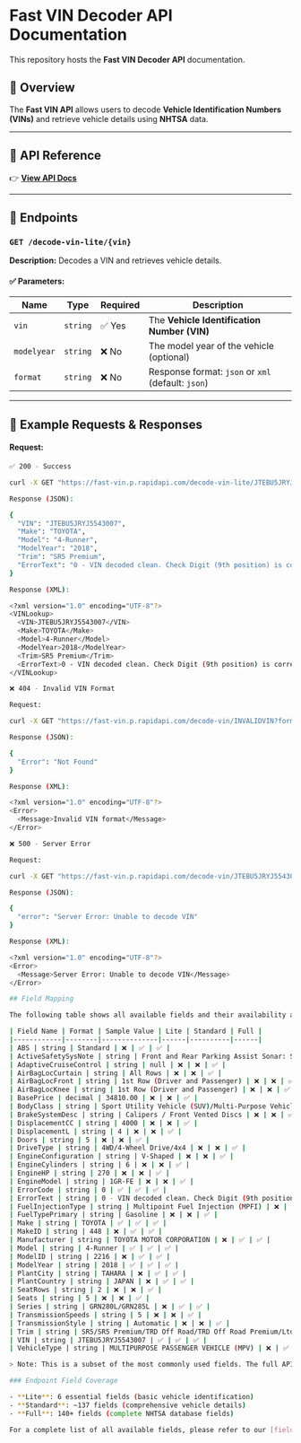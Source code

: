 # Fast VIN Decoder API Documentation

This repository hosts the **Fast VIN Decoder API** documentation.

## 🚀 Overview
The **Fast VIN API** allows users to decode **Vehicle Identification Numbers (VINs)** and retrieve vehicle details using **NHTSA** data.

---

## 🔗 API Reference
👉 **[View API Docs](https://petstore.swagger.io/?url=https://raw.githubusercontent.com/cmelo1/api-smith/main/fast-vin/docs/openapi.yaml)**

---

## 📌 Endpoints

### **`GET /decode-vin-lite/{vin}`**
**Description:** Decodes a VIN and retrieves vehicle details.

#### ✅ Parameters:
| Name       | Type     | Required | Description |
|------------|---------|----------|------------|
| `vin`      | `string` | ✅ Yes  | The **Vehicle Identification Number (VIN)** |
| `modelyear` | `string` | ❌ No  | The model year of the vehicle (optional) |
| `format`   | `string` | ❌ No  | Response format: `json` or `xml` (default: `json`) |

---

## 📄 Example Requests & Responses


#### Request:
```bash
✅ 200 - Success

curl -X GET "https://fast-vin.p.rapidapi.com/decode-vin-lite/JTEBU5JRYJ5543007?format=json"

Response (JSON):

{
  "VIN": "JTEBU5JRYJ5543007",
  "Make": "TOYOTA",
  "Model": "4-Runner",
  "ModelYear": "2018",
  "Trim": "SR5 Premium",
  "ErrorText": "0 - VIN decoded clean. Check Digit (9th position) is correct"
}

Response (XML):

<?xml version="1.0" encoding="UTF-8"?>
<VINLookup>
  <VIN>JTEBU5JRYJ5543007</VIN>
  <Make>TOYOTA</Make>
  <Model>4-Runner</Model>
  <ModelYear>2018</ModelYear>
  <Trim>SR5 Premium</Trim>
  <ErrorText>0 - VIN decoded clean. Check Digit (9th position) is correct</ErrorText>
</VINLookup>

❌ 404 - Invalid VIN Format

Request:

curl -X GET "https://fast-vin.p.rapidapi.com/decode-vin/INVALIDVIN?format=json"

Response (JSON):

{
  "Error": "Not Found"
}

Response (XML):

<?xml version="1.0" encoding="UTF-8"?>
<Error>
  <Message>Invalid VIN format</Message>
</Error>

❌ 500 - Server Error

Request:

curl -X GET "https://fast-vin.p.rapidapi.com/decode-vin/JTEBU5JRYJ5543007?format=json"

Response (JSON):

{
  "error": "Server Error: Unable to decode VIN"
}

Response (XML):

<?xml version="1.0" encoding="UTF-8"?>
<Error>
  <Message>Server Error: Unable to decode VIN</Message>
</Error>

## Field Mapping

The following table shows all available fields and their availability across different API endpoints:

| Field Name | Format | Sample Value | Lite | Standard | Full |
|------------|--------|--------------|------|----------|------|
| ABS | string | Standard | ❌ | ✅ | ✅ |
| ActiveSafetySysNote | string | Front and Rear Parking Assist Sonar: Standard for Limited trim; Keyless Ignition: Standard for Limited trim | ❌ | ❌ | ✅ |
| AdaptiveCruiseControl | string | null | ❌ | ❌ | ✅ |
| AirBagLocCurtain | string | All Rows | ❌ | ❌ | ✅ |
| AirBagLocFront | string | 1st Row (Driver and Passenger) | ❌ | ❌ | ✅ |
| AirBagLocKnee | string | 1st Row (Driver and Passenger) | ❌ | ❌ | ✅ |
| BasePrice | decimal | 34810.00 | ❌ | ❌ | ✅ |
| BodyClass | string | Sport Utility Vehicle (SUV)/Multi-Purpose Vehicle (MPV) | ❌ | ❌ | ✅ |
| BrakeSystemDesc | string | Calipers / Front Vented Discs | ❌ | ❌ | ✅ |
| DisplacementCC | string | 4000 | ❌ | ❌ | ✅ |
| DisplacementL | string | 4 | ❌ | ❌ | ✅ |
| Doors | string | 5 | ❌ | ❌ | ✅ |
| DriveType | string | 4WD/4-Wheel Drive/4x4 | ❌ | ❌ | ✅ |
| EngineConfiguration | string | V-Shaped | ❌ | ❌ | ✅ |
| EngineCylinders | string | 6 | ❌ | ❌ | ✅ |
| EngineHP | string | 270 | ❌ | ❌ | ✅ |
| EngineModel | string | 1GR-FE | ❌ | ❌ | ✅ |
| ErrorCode | string | 0 | ✅ | ✅ | ✅ |
| ErrorText | string | 0 - VIN decoded clean. Check Digit (9th position) is correct | ✅ | ✅ | ✅ |
| FuelInjectionType | string | Multipoint Fuel Injection (MPFI) | ❌ | ❌ | ✅ |
| FuelTypePrimary | string | Gasoline | ❌ | ❌ | ✅ |
| Make | string | TOYOTA | ✅ | ✅ | ✅ |
| MakeID | string | 448 | ❌ | ✅ | ✅ |
| Manufacturer | string | TOYOTA MOTOR CORPORATION | ❌ | ✅ | ✅ |
| Model | string | 4-Runner | ✅ | ✅ | ✅ |
| ModelID | string | 2216 | ❌ | ✅ | ✅ |
| ModelYear | string | 2018 | ✅ | ✅ | ✅ |
| PlantCity | string | TAHARA | ❌ | ✅ | ✅ |
| PlantCountry | string | JAPAN | ❌ | ✅ | ✅ |
| SeatRows | string | 2 | ❌ | ❌ | ✅ |
| Seats | string | 5 | ❌ | ❌ | ✅ |
| Series | string | GRN280L/GRN285L | ❌ | ✅ | ✅ |
| TransmissionSpeeds | string | 5 | ❌ | ❌ | ✅ |
| TransmissionStyle | string | Automatic | ❌ | ❌ | ✅ |
| Trim | string | SR5/SR5 Premium/TRD Off Road/TRD Off Road Premium/Ltd/TRD Pro | ✅ | ✅ | ✅ |
| VIN | string | JTEBU5JRYJ5543007 | ✅ | ✅ | ✅ |
| VehicleType | string | MULTIPURPOSE PASSENGER VEHICLE (MPV) | ❌ | ✅ | ✅ |

> Note: This is a subset of the most commonly used fields. The full API response includes additional fields. Fields marked with ✅ are included in the respective endpoint response, while ❌ indicates the field is not available in that endpoint.

### Endpoint Field Coverage

- **Lite**: 6 essential fields (basic vehicle identification)
- **Standard**: ~137 fields (comprehensive vehicle details)
- **Full**: 140+ fields (complete NHTSA database fields)

For a complete list of all available fields, please refer to our [field-mapping.csv](./sample-responses/field-mapping.csv) file.
